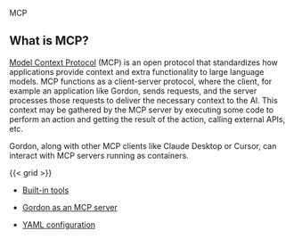 MCP


## What is MCP?

[Model Context Protocol](https://modelcontextprotocol.io/introduction) (MCP) is
an open protocol that standardizes how applications provide context and extra
functionality to large language models. MCP functions as a client-server
protocol, where the client, for example an application like Gordon, sends
requests, and the server processes those requests to deliver the necessary
context to the AI. This context may be gathered by the MCP server by executing
some code to perform an action and getting the result of the action, calling
external APIs, etc.

Gordon, along with other MCP clients like Claude Desktop or Cursor, can interact
with MCP servers running as containers.

{{< grid >}}


- [Built-in tools](https://docs.docker.com/ai/gordon/mcp/built-in-tools/)

- [Gordon as an MCP server](https://docs.docker.com/ai/gordon/mcp/gordon-mcp-server/)

- [YAML configuration](https://docs.docker.com/ai/gordon/mcp/yaml/)
